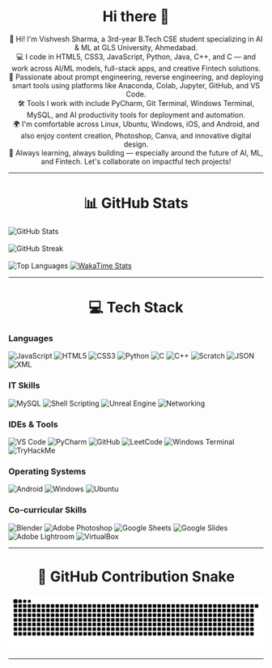 <h1 align="center">Hi there 👋</h1>
<p align="center">
👋 Hi! I'm Vishvesh Sharma, a 3rd-year B.Tech CSE student specializing in AI & ML at GLS University, Ahmedabad.<br>
💻 I code in HTML5, CSS3, JavaScript, Python, Java, C++, and C — and work across AI/ML models, full-stack apps, and creative Fintech solutions.<br>
🧠 Passionate about prompt engineering, reverse engineering, and deploying smart tools using platforms like Anaconda, Colab, Jupyter, GitHub, and VS Code.<br>
🛠️ Tools I work with include PyCharm, Git Terminal, Windows Terminal, MySQL, and AI productivity tools for deployment and automation.<br>
🌍 I'm comfortable across Linux, Ubuntu, Windows, iOS, and Android, and also enjoy content creation, Photoshop, Canva, and innovative digital design.<br>
🚀 Always learning, always building — especially around the future of AI, ML, and Fintech. Let's collaborate on impactful tech projects!<br>
</p>


---

<h1 align="center">📊 GitHub Stats</h1>

<div>
  
  <img src="https://github-readme-stats.vercel.app/api?username=VishveshSharma2005&show=reviews,discussions_started,prs_merged,&show_icons=true&bg_color=0D1117&text_color=ffffff&rank_icon=github" alt="GitHub Stats" />
  <br><br>
<img src="https://github-readme-streak-stats.herokuapp.com?user=VishveshSharma2005&theme=github-dark-blue&hide_border=true" alt="GitHub Streak" />
  <br><br> 
  <img src="https://github-readme-stats.vercel.app/api/top-langs/?username=VishveshSharma2005&layout=compact&bg_color=0D1117&text_color=ffffff&langs_count=10" alt="Top Languages" />
  <a href="https://github.com/anuraghazra/github-readme-stats">
      <img src="https://github-readme-stats.vercel.app/api/wakatime?username=error_raga_008&bg_color=0D1117&text_color=ffffff&layout=compact" alt="WakaTime Stats" />
    </a>

</div>

---

<h1 align="center">💻 Tech Stack</h1>

<h3 align="left">Languages</h3>
<div align="left">
  <img src="https://img.shields.io/badge/JavaScript-F7DF1E?style=for-the-badge&logo=javascript&logoColor=black" alt="JavaScript" />
  <img src="https://img.shields.io/badge/HTML5-E34F26?style=for-the-badge&logo=html5&logoColor=white" alt="HTML5" />
  <img src="https://img.shields.io/badge/CSS3-1572B6?style=for-the-badge&logo=css3&logoColor=white" alt="CSS3" />
  <img src="https://img.shields.io/badge/Python-3776AB?style=for-the-badge&logo=python&logoColor=white" alt="Python" />
  <img src="https://img.shields.io/badge/C-A8B9CC?style=for-the-badge&logo=c&logoColor=white" alt="C" />
  <img src="https://img.shields.io/badge/C++-00599C?style=for-the-badge&logo=cplusplus&logoColor=white" alt="C++" />
  <img src="https://img.shields.io/badge/Scratch-4D97FF?style=for-the-badge&logo=scratch&logoColor=white" alt="Scratch" />
  <img src="https://img.shields.io/badge/JSON-000000?style=for-the-badge&logo=json&logoColor=white" alt="JSON" />
  <img src="https://img.shields.io/badge/XML-FF6600?style=for-the-badge&logo=xml&logoColor=white" alt="XML" />
</div>

<h3 align="left">IT Skills</h3>
<div align="left">
  <img src="https://img.shields.io/badge/MySQL-4479A1?style=for-the-badge&logo=mysql&logoColor=white" alt="MySQL" />
  <img src="https://img.shields.io/badge/Shell_Scripting-4EAA25?style=for-the-badge&logo=gnu-bash&logoColor=white" alt="Shell Scripting" />
  <img src="https://img.shields.io/badge/Unreal%20Engine-0E1128?style=for-the-badge&logo=unreal-engine&logoColor=white" alt="Unreal Engine" />
  <img src="https://img.shields.io/badge/Networking-0078D7?style=for-the-badge&logo=network&logoColor=white" alt="Networking" />
</div>

<h3 align="left">IDEs & Tools</h3>
<div align="left">
  <img src="https://img.shields.io/badge/VS%20Code-007ACC?style=for-the-badge&logo=visual-studio-code&logoColor=white" alt="VS Code" />
  <img src="https://img.shields.io/badge/PyCharm-000000.svg?&style=for-the-badge&logo=PyCharm&logoColor=white" alt="PyCharm" />
  <img src="https://img.shields.io/badge/GitHub-181717?style=for-the-badge&logo=github&logoColor=white" alt="GitHub" />
  <img src="https://img.shields.io/badge/LeetCode-FFA116?style=for-the-badge&logo=leetcode&logoColor=white" alt="LeetCode" />
  <img src="https://img.shields.io/badge/Windows%20Terminal-4D4D4D?style=for-the-badge&logo=windows-terminal&logoColor=white" alt="Windows Terminal" />
  <img src="https://img.shields.io/badge/TryHackMe-2E2E2E?style=for-the-badge&logo=tryhackme&logoColor=white" alt="TryHackMe" />
</div>

<h3 align="left">Operating Systems</h3>
<div align="left">
  <img src="https://img.shields.io/badge/Android-3DDC84?style=for-the-badge&logo=android&logoColor=white" alt="Android" />
  <img src="https://img.shields.io/badge/Windows-0078D6?style=for-the-badge&logo=windows&logoColor=white" alt="Windows" />
  <img src="https://img.shields.io/badge/Ubuntu-E95420?style=for-the-badge&logo=ubuntu&logoColor=white" alt="Ubuntu" />
</div>

<h3 align="left">Co-curricular Skills</h3>
<div align="left">
  <img src="https://img.shields.io/badge/Blender-F5792A?style=for-the-badge&logo=blender&logoColor=white" alt="Blender" />
  <img src="https://img.shields.io/badge/Adobe%20Photoshop-31A8FF?style=for-the-badge&logo=Adobe%20Photoshop&logoColor=black" alt="Adobe Photoshop" />
  <img src="https://img.shields.io/badge/Google%20Sheets-0F9D58?style=for-the-badge&logo=google-sheets&logoColor=white" alt="Google Sheets" />
  <img src="https://img.shields.io/badge/Google%20Slides-F4B400?style=for-the-badge&logo=google-slides&logoColor=white" alt="Google Slides" />
  <img src="https://img.shields.io/badge/Adobe%20Lightroom-31A8FF?style=for-the-badge&logo=Adobe%20Lightroom&logoColor=white" alt="Adobe Lightroom" />
  <img src="https://img.shields.io/badge/VirtualBox-183A61?style=for-the-badge&logo=virtualbox&logoColor=white" alt="VirtualBox" />
</div>

---

<h1 align="center">🐍 GitHub Contribution Snake</h1>

<div align="center">
  
  ![GitHub Snake dark](https://github.com/ankitpathak62/ankitpathak62/blob/output/github-snake-dark.svg)
  
</div>


---

<!---
VishveshSharma2005/VishveshSharma2005 is a ✨ special ✨ repository because its `README.md` (this file) appears on your GitHub profile.
You can click the Preview link to take a look at your changes.
--->
